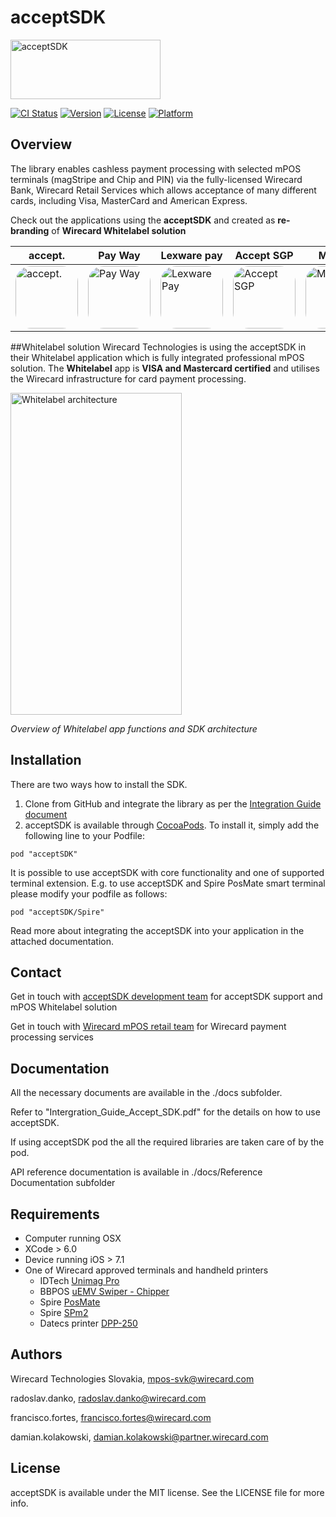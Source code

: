 
# acceptSDK

<img src="https://raw.githubusercontent.com/WirecardMobileServices/acceptSDK/master/docs/logo.png" alt="acceptSDK" width=240 height=95>

[![CI Status](http://img.shields.io/travis/WirecardMobileServices/acceptSDK.svg?style=flat)](https://travis-ci.org/WirecardMobileServices/acceptSDK)
[![Version](https://img.shields.io/cocoapods/v/acceptSDK.svg?style=flat)](http://cocoapods.org/pods/acceptSDK)
[![License](https://img.shields.io/cocoapods/l/acceptSDK.svg?style=flat)](http://cocoapods.org/pods/acceptSDK)
[![Platform](https://img.shields.io/cocoapods/p/acceptSDK.svg?style=flat)](http://cocoapods.org/pods/acceptSDK)

## Overview
The library enables cashless payment processing with selected mPOS terminals (magStripe and Chip and PIN) via the fully-licensed Wirecard Bank, Wirecard Retail Services which allows acceptance of many different cards, including Visa, MasterCard and American Express.

Check out the applications using the **acceptSDK** and created as **re-branding** of **Wirecard Whitelabel solution** 

accept.|Pay Way|Lexware pay|Accept SGP|M1 pay|
-------|-------|-----------|-------|------|
[<img src="http://a3.mzstatic.com/us/r30/Purple3/v4/84/40/96/844096f6-04c3-1b74-81fc-ed6b82ab51bb/icon175x175.jpeg" alt="accept." style="border-radius:25px; !important"  width=100 height=100 class="roundedEdgesImage"> ](https://itunes.apple.com/us/app/accept-ger/id935572605?ls=1&mt=8 "accept.")|[<img src="http://a3.mzstatic.com/us/r30/Purple3/v4/44/76/9d/44769d4a-721a-d771-de52-4389163821c6/icon175x175.png" style="border-radius: 25px; !important" width=100 height=100 alt="Pay Way"  class="roundedEdgesImage">](https://itunes.apple.com/us/app/pay-way-by-payment-gateway-ltd/id982176916?ls=1&mt=8 "Pay Way")|[<img src="http://a3.mzstatic.com/eu/r30/Purple3/v4/d4/e5/6d/d4e56ddf-fcb1-367a-aaa3-7b5dd52235c8/icon175x175.png" style="border-radius: 25px; !important"  width=100 height=100 alt="Lexware Pay"  class="roundedEdgesImage">](https://itunes.apple.com/de/app/lexware-pay/id794986995?l=en&mt=8 "Lexware pay")|[<img  src="http://a3.mzstatic.com/us/r30/Purple1/v4/d8/57/ee/d857eebd-3f7f-a74a-30b2-a43febc78d89/icon175x175.png" style="border-radius: 25px; !important"  width=100 height=100 alt="Accept SGP"  class="roundedEdgesImage">](https://itunes.apple.com/us/app/accept-sgp/id953080653?ls=1&mt=8 "Accept SGP")|[<img src="http://a3.mzstatic.com/eu/r30/Purple7/v4/f3/f8/b0/f3f8b0a0-aee4-c61e-b468-6b660fb527c7/icon175x175.jpeg" style="border-radius: 25px; !important"  width=100 height=100 alt="M1 mPOS">](https://itunes.apple.com/de/app/m1-mpos/id1001499598?l=en&mt=8 "M1 mPOS")|

##Whitelabel solution
Wirecard Technologies is using the acceptSDK in their Whitelabel application which is fully integrated professional mPOS solution. The **Whitelabel** app is **VISA and Mastercard certified** and utilises the Wirecard infrastructure for card payment processing.

[<img src="https://raw.githubusercontent.com/WirecardMobileServices/acceptSDK/master/docs/SDK_arch.jpg" alt="Whitelabel architecture" width=274 height=515>](./docs/SDK_arch.jpg "Whitelabel Architecture")

*Overview of Whitelabel app functions and SDK architecture*

## Installation

There are two ways how to install the SDK.

1. Clone from GitHub and integrate the library as per the  [Integration Guide document](./docs/Integration_Guide_Accept_SDK.pdf "Integration Guide")
2. acceptSDK is available through [CocoaPods](http://cocoapods.org). To install
it, simply add the following line to your Podfile:

```
pod "acceptSDK"
```
It is possible to use acceptSDK with core functionality and one of supported terminal extension.
E.g. to use acceptSDK and Spire PosMate smart terminal please modify your podfile as follows:

```
pod "acceptSDK/Spire"
```


Read more about integrating the acceptSDK into your application in the attached documentation.

## Contact

Get in touch with [acceptSDK development team](mailto:mpos-svk@wirecard.com "acceptSDK") for acceptSDK support and mPOS Whitelabel solution

Get in touch with [Wirecard mPOS retail team](mailto:retail.mpos@wirecard.com "mPOS Retails") for Wirecard payment processing services


## Documentation

All the necessary documents are available in the ./docs subfolder.

Refer to "Intergration_Guide_Accept_SDK.pdf" for the details on how to use acceptSDK.

If using acceptSDK pod the all the required libraries are taken care of by the pod.

API reference documentation is available in ./docs/Reference Documentation subfolder

## Requirements

* Computer running OSX
* XCode > 6.0
* Device running iOS > 7.1
* One of Wirecard approved terminals and handheld printers
	* IDTech [Unimag Pro](http://www.idtechproducts.com/products/mobile-readers/126.html "Unimag Pro")
	* BBPOS [uEMV Swiper - Chipper](http://bbpos.com/en/solutions/hardware/ "Chipper")
	* Spire [PosMate](http://www.spirepayments.com/product/posmate/ "PosMate")
	* Spire [SPm2](http://www.spirepayments.com/product/spm2/ "SPm2")
	* Datecs printer [DPP-250](http://www.datecs.bg/en/products/DPP-250/2/175 "DPP-250")
	

## Authors

   Wirecard Technologies Slovakia,  mpos-svk@wirecard.com 
   
   radoslav.danko, radoslav.danko@wirecard.com
   
   francisco.fortes, francisco.fortes@wirecard.com
   
   damian.kolakowski, damian.kolakowski@partner.wirecard.com

## License

acceptSDK is available under the MIT license. See the LICENSE file for more info.
